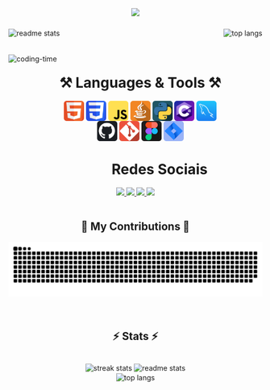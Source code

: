 <h1 align="center">
    <img align="center" src="https://readme-typing-svg.herokuapp.com/?font=Righteous&size=35&center=true&vCenter=true&width=500&height=70&duration=4000&lines=Hi+There!+👋;+My+name+is+Thiago+Rech!;" />
</h1>

<div>
  <img  height="205em" src="https://github-readme-stats.vercel.app/api?username=trechds&count_private=true&show_icons=true&theme=react&rank_icon=github&border_radius=10" alt="readme stats"/>
  <img align="right" height="205em" src="https://github-readme-stats.vercel.app/api/top-langs/?username=trechds&hide=HTML&langs_count=8&layout=compact&theme=react&border_radius=10&size_weight=0.5&count_weight=0.5&exclude_repo=github-readme-stats" alt="top langs"/>
</div>
<br>

<div  align="center"> 
  <div style="display: inline_block"><br>
    <img align="left" height="250" alt="coding-time" src="https://camo.githubusercontent.com/7de37139d0b4c1ce40865e799b446c0e963a3dd8fb68d239707237c40604fa3d/68747470733a2f2f63646e2e6472696262626c652e636f6d2f75736572732f3733303730332f73637265656e73686f74732f363538313234332f6176656e746f2e676966">
    <h1 align="center">⚒️ Languages & Tools ⚒️</h1>
    <img align="center" height="40" width="40" alt="html-icon" src="html.png">
    <img align="center" height="40" width="40" alt="css-icon" src="css.png">
    <img align="center" height="40" width="40" alt="js-icon"  src="js.png">
    <img align="center" height="40" width="40" alt="java-icon" src="java.png">
    <img align="center" height="40" width="40" alt="python-icon" src="py.png">
    <img align="center" height="40" width="40" alt="csharp-icon" src="csharp.png">
    <img align="center" height="40" width="40" alt="mysql-icon" src="mysql.png">
    <img align="center" height="40" width="40" alt="github-icon" src="github.png">
    <img align="center" height="40" width="40" alt="git-icon" src="git.png">
    <img align="center" height="40" width="40" alt="figma-icon" src="figma.png">
    <img align="center" height="40" width="40" alt="jira-icon" src="jira.png">
   </div>
    
   <h1 align="center">Redes Sociais</h1>
    <a href = "https://api.whatsapp.com/send?phone=5554991424628" target="_blank">
      <img src="https://img.shields.io/badge/WhatsApp-25D366?style=for-the-badge&logo=whatsapp&logoColor=white" target="_blank">
    </a>
    <a href = "mailto: trechds@gmail.com" target="_blank">
      <img src="https://img.shields.io/badge/Gmail-D14836?style=for-the-badge&logo=gmail&logoColor=white" target="_blank">
    </a>
    <a href = "https://www.linkedin.com/in/trechds/" target="_blank">
      <img src="https://img.shields.io/badge/-LinkedIn-%230077B5?style=for-the-badge&logo=linkedin&logoColor=white" target="_blank">
    </a>
    <a href = "https://www.instagram.com/thiago.rech/" target="_blank">
      <img src="https://img.shields.io/badge/-Instagram-%23E4405F?style=for-the-badge&logo=instagram&logoColor=white" target="_blank">
    </a>
<!--<a href = "https://www.facebook.com/trechds" target="_blank">
      <img src="https://img.shields.io/badge/Facebook-1877F2?style=for-the-badge&logo=facebook&logoColor=white" target="_blank">
    </a> -->
</div>

<br/>

<h2 align="center">🐍 My Contributions 🐍</h2>

![Snake animation](https://github.com/trechds/trechds/blob/output/github-contribution-grid-snake.svg)

<br/>

<h2 align="center">⚡ Stats ⚡</h2>
<br>
<div align=center>
  <img width=390 src="https://github-readme-streak-stats.vercel.app/?user=trechds&count_private=true&theme=react&border_radius=10" alt="streak stats"/>
  <img width=390 src="https://github-readme-stats.vercel.app/api?username=trechds&count_private=true&show_icons=true&theme=react&rank_icon=github&border_radius=10" alt="readme stats" />
  <br/>
  <img width=325 align="center" src="https://github-readme-stats.vercel.app/api/top-langs/?username=trechds&hide=HTML&langs_count=8&layout=compact&theme=react&border_radius=10&size_weight=0.5&count_weight=0.5&exclude_repo=github-readme-stats" alt="top langs" />
</div>




<!-- <h2 align="center">⚡ Stats ⚡</h2>
<br>
<div align=center>
  <img width=390 src="https://github-readme-streak-stats-trechds.vercel.app/?user=trechds&count_private=true&theme=react&border_radius=10" alt="streak stats"/>
  <img width=390 src="https://github-readme-stats-trechds.vercel.app/api?username=trechds&count_private=true&show_icons=true&theme=react&rank_icon=github&border_radius=10" alt="readme stats" />
  <br/>
  <img width=325 align="center" src="https://github-readme-stats-trechds.vercel.app/api/top-langs/?username=trechds&hide=HTML&langs_count=8&layout=compact&theme=react&border_radius=10&size_weight=0.5&count_weight=0.5&exclude_repo=github-readme-stats" alt="top langs" />
</div> -->

<!--
trechds/trechds is a ✨ special ✨ repository because its README.md (this file) appears on your GitHub profile.

Here are some ideas to get you started:
- 💼 I’m currently working at Bloom</li>
- 👨🏻‍🎓 Studying at Brigham Young University-Idaho</li>
- 🌱 Current learning C# and JavaScript</li>
- 🔭 Looking forward to work as a Full Stack Developer</li>
- 👯 I’m looking to collaborate on ...
- 🤔 I’m looking for help with ...
- 💬 Ask me about ...
- 📫 How to reach me: ...
- 😄 Pronouns: ...
- ⚡ Fun fact: ...
-->
